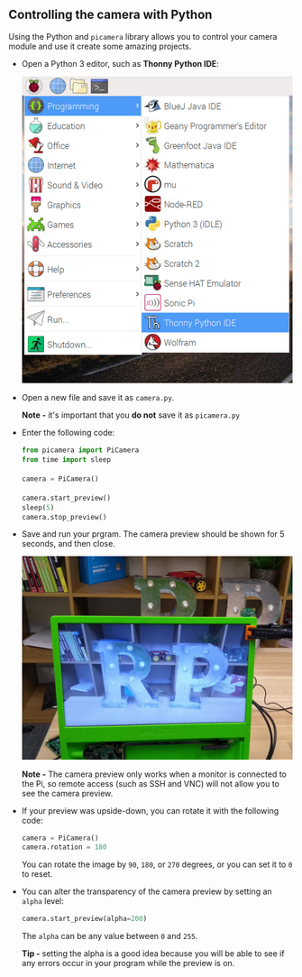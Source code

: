 ## Controlling the camera with Python

Using the Python and `picamera` library allows you to control your camera module and use it create some amazing projects.

- Open a Python 3 editor, such as **Thonny Python IDE**:

    ![Open Thonny](images/thonny-app-menu.png)

- Open a new file and save it as `camera.py`. 

    **Note -** it's important that you **do not** save it as `picamera.py`

- Enter the following code:

    ```python
    from picamera import PiCamera
    from time import sleep

    camera = PiCamera()

    camera.start_preview()
    sleep(5)
    camera.stop_preview()
    ```

- Save and run your prgram. The camera preview should be shown for 5 seconds, and then close. 

    ![Image preview](images/preview.jpg)
    
    **Note -** The camera preview only works when a monitor is connected to the Pi, so remote access (such as SSH and VNC) will not allow you to see the camera preview.

- If your preview was upside-down, you can rotate it with the following code:

    ```python
    camera = PiCamera()
    camera.rotation = 180
    ```

    You can rotate the image by `90`, `180`, or `270` degrees, or you can set it to `0` to reset.

- You can alter the transparency of the camera preview by setting an `alpha` level:

    ```python
    camera.start_preview(alpha=200)
    ```

    The `alpha` can be any value between `0` and `255`.

    **Tip -** setting the alpha is a good idea because you will be able to see if any errors occur in your program while the preview is on.